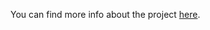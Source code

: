 You can find more info about the project [here](http://stefanorodighiero.net/software/hledger-dupes.html).
